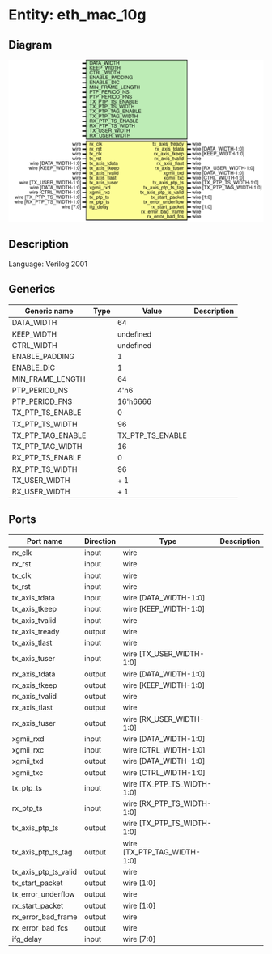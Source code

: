 # Entity: eth_mac_10g

## Diagram

![Diagram](eth_mac_10g.svg "Diagram")
## Description

Language: Verilog 2001
 
## Generics

| Generic name      | Type | Value            | Description |
| ----------------- | ---- | ---------------- | ----------- |
| DATA_WIDTH        |      | 64               |             |
| KEEP_WIDTH        |      | undefined        |             |
| CTRL_WIDTH        |      | undefined        |             |
| ENABLE_PADDING    |      | 1                |             |
| ENABLE_DIC        |      | 1                |             |
| MIN_FRAME_LENGTH  |      | 64               |             |
| PTP_PERIOD_NS     |      | 4'h6             |             |
| PTP_PERIOD_FNS    |      | 16'h6666         |             |
| TX_PTP_TS_ENABLE  |      | 0                |             |
| TX_PTP_TS_WIDTH   |      | 96               |             |
| TX_PTP_TAG_ENABLE |      | TX_PTP_TS_ENABLE |             |
| TX_PTP_TAG_WIDTH  |      | 16               |             |
| RX_PTP_TS_ENABLE  |      | 0                |             |
| RX_PTP_TS_WIDTH   |      | 96               |             |
| TX_USER_WIDTH     |      | + 1              |             |
| RX_USER_WIDTH     |      | + 1              |             |
## Ports

| Port name            | Direction | Type                        | Description |
| -------------------- | --------- | --------------------------- | ----------- |
| rx_clk               | input     | wire                        |             |
| rx_rst               | input     | wire                        |             |
| tx_clk               | input     | wire                        |             |
| tx_rst               | input     | wire                        |             |
| tx_axis_tdata        | input     | wire [DATA_WIDTH-1:0]       |             |
| tx_axis_tkeep        | input     | wire [KEEP_WIDTH-1:0]       |             |
| tx_axis_tvalid       | input     | wire                        |             |
| tx_axis_tready       | output    | wire                        |             |
| tx_axis_tlast        | input     | wire                        |             |
| tx_axis_tuser        | input     | wire [TX_USER_WIDTH-1:0]    |             |
| rx_axis_tdata        | output    | wire [DATA_WIDTH-1:0]       |             |
| rx_axis_tkeep        | output    | wire [KEEP_WIDTH-1:0]       |             |
| rx_axis_tvalid       | output    | wire                        |             |
| rx_axis_tlast        | output    | wire                        |             |
| rx_axis_tuser        | output    | wire [RX_USER_WIDTH-1:0]    |             |
| xgmii_rxd            | input     | wire [DATA_WIDTH-1:0]       |             |
| xgmii_rxc            | input     | wire [CTRL_WIDTH-1:0]       |             |
| xgmii_txd            | output    | wire [DATA_WIDTH-1:0]       |             |
| xgmii_txc            | output    | wire [CTRL_WIDTH-1:0]       |             |
| tx_ptp_ts            | input     | wire [TX_PTP_TS_WIDTH-1:0]  |             |
| rx_ptp_ts            | input     | wire [RX_PTP_TS_WIDTH-1:0]  |             |
| tx_axis_ptp_ts       | output    | wire [TX_PTP_TS_WIDTH-1:0]  |             |
| tx_axis_ptp_ts_tag   | output    | wire [TX_PTP_TAG_WIDTH-1:0] |             |
| tx_axis_ptp_ts_valid | output    | wire                        |             |
| tx_start_packet      | output    | wire [1:0]                  |             |
| tx_error_underflow   | output    | wire                        |             |
| rx_start_packet      | output    | wire [1:0]                  |             |
| rx_error_bad_frame   | output    | wire                        |             |
| rx_error_bad_fcs     | output    | wire                        |             |
| ifg_delay            | input     | wire [7:0]                  |             |
